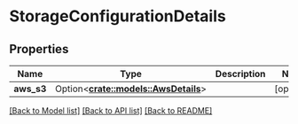 # StorageConfigurationDetails

## Properties

Name | Type | Description | Notes
------------ | ------------- | ------------- | -------------
**aws_s3** | Option<[**crate::models::AwsDetails**](AWSDetails.md)> |  | [optional]

[[Back to Model list]](../README.md#documentation-for-models) [[Back to API list]](../README.md#documentation-for-api-endpoints) [[Back to README]](../README.md)


